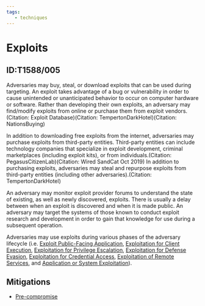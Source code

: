 ```yaml
---
tags:
   - techniques
---
```

# Exploits
## ID:T1588/005
Adversaries may buy, steal, or download exploits that can be used during targeting. An exploit takes advantage of a bug or vulnerability in order to cause unintended or unanticipated behavior to occur on computer hardware or software. Rather than developing their own exploits, an adversary may find/modify exploits from online or purchase them from exploit vendors.(Citation: Exploit Database)(Citation: TempertonDarkHotel)(Citation: NationsBuying)

In addition to downloading free exploits from the internet, adversaries may purchase exploits from third-party entities. Third-party entities can include technology companies that specialize in exploit development, criminal marketplaces (including exploit kits), or from individuals.(Citation: PegasusCitizenLab)(Citation: Wired SandCat Oct 2019) In addition to purchasing exploits, adversaries may steal and repurpose exploits from third-party entities (including other adversaries).(Citation: TempertonDarkHotel)

An adversary may monitor exploit provider forums to understand the state of existing, as well as newly discovered, exploits. There is usually a delay between when an exploit is discovered and when it is made public. An adversary may target the systems of those known to conduct exploit research and development in order to gain that knowledge for use during a subsequent operation.

Adversaries may use exploits during various phases of the adversary lifecycle (i.e. [Exploit Public-Facing Application](/mitre/techniques/T1190), [Exploitation for Client Execution](/mitre/techniques/T1203), [Exploitation for Privilege Escalation](/mitre/techniques/T1068), [Exploitation for Defense Evasion](/mitre/techniques/T1211), [Exploitation for Credential Access](/mitre/techniques/T1212), [Exploitation of Remote Services](/mitre/techniques/T1210), and [Application or System Exploitation](/mitre/techniques/T1499/004)).
## Mitigations
* [Pre-compromise](/mitre/mitigations/M1056)
